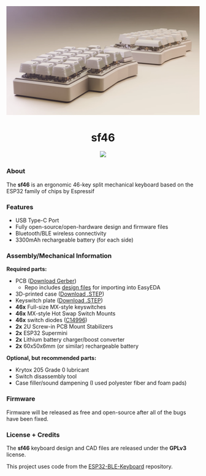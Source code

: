 ![](./images/render.webp)

<h1 align="center">sf46</h1>

<p align="center">
    <a href="https://certification.oshwa.org/us002610.html">
        <img src="https://img.shields.io/badge/OSHWA%20Certification-Pending-FF4444?style=flat&labelColor=333333">
    </a>
</p>

### About

The **sf46** is an ergonomic 46-key split mechanical keyboard based on the ESP32 family of chips by Espressif

### Features

- USB Type-C Port
- Fully open-source/open-hardware design and firmware files
- Bluetooth/BLE wireless connectivity
- 3300mAh rechargeable battery (for each side)

### Assembly/Mechanical Information

**Required parts:**

- PCB ([Download Gerber](/pcb/Gerber_sf46.zip))
  - Repo includes [design files](/pcb/EasyEDA_sf46.json) for importing into EasyEDA
- 3D-printed case ([Download .STEP](/cad/case_v5.step))
- Keyswitch plate ([Download .STEP](/cad/plate_v3.step))
- **46x** Full-size MX-style keyswitches
- **46x** MX-style Hot Swap Switch Mounts
- **46x** switch diodes ([C14996](https://www.lcsc.com/product-detail/Schottky-Diodes_MDD-Microdiode-Semiconductor-SS210_C14996.html))
- **2x** 2U Screw-in PCB Mount Stabilizers
- **2x** ESP32 Supermini
- **2x** Lithium battery charger/boost converter
- **2x** 60x50x6mm (or similar) rechargeable battery

**Optional, but recommended parts:**

- Krytox 205 Grade 0 lubricant
- Switch disassembly tool
- Case filler/sound dampening (I used polyester fiber and foam pads)

### Firmware

Firmware will be released as free and open-source after all of the bugs have been fixed.

### License + Credits

The **sf46** keyboard design and CAD files are released under the **GPLv3** license.

This project uses code from the [ESP32-BLE-Keyboard](https://github.com/T-vK/ESP32-BLE-Keyboard) repository.